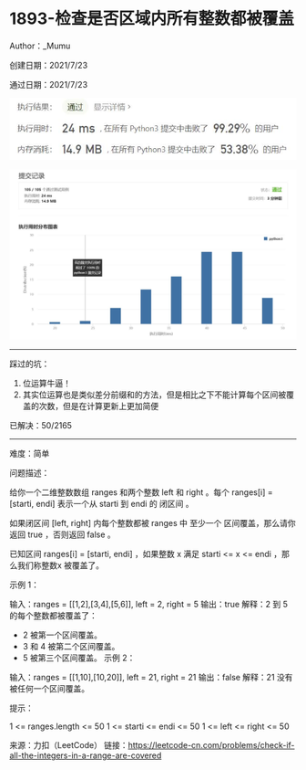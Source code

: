 # 1893-检查是否区域内所有整数都被覆盖

Author：_Mumu

创建日期：2021/7/23

通过日期：2021/7/23

![](./通过截图2.jpg)

![](./通过截图1.jpg)

*****

踩过的坑：

1. 位运算牛逼！
2. 其实位运算也是类似差分前缀和的方法，但是相比之下不能计算每个区间被覆盖的次数，但是在计算更新上更加简便

已解决：50/2165

*****

难度：简单

问题描述：

给你一个二维整数数组 ranges 和两个整数 left 和 right 。每个 ranges[i] = [starti, endi] 表示一个从 starti 到 endi 的 闭区间 。

如果闭区间 [left, right] 内每个整数都被 ranges 中 至少一个 区间覆盖，那么请你返回 true ，否则返回 false 。

已知区间 ranges[i] = [starti, endi] ，如果整数 x 满足 starti <= x <= endi ，那么我们称整数x 被覆盖了。

 

示例 1：

输入：ranges = [[1,2],[3,4],[5,6]], left = 2, right = 5
输出：true
解释：2 到 5 的每个整数都被覆盖了：
- 2 被第一个区间覆盖。
- 3 和 4 被第二个区间覆盖。
- 5 被第三个区间覆盖。
示例 2：

输入：ranges = [[1,10],[10,20]], left = 21, right = 21
输出：false
解释：21 没有被任何一个区间覆盖。


提示：

1 <= ranges.length <= 50
1 <= starti <= endi <= 50
1 <= left <= right <= 50

来源：力扣（LeetCode）
链接：https://leetcode-cn.com/problems/check-if-all-the-integers-in-a-range-are-covered